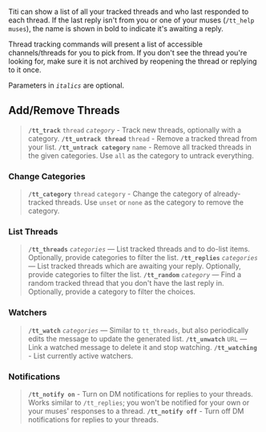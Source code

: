 Titi can show a list of all your tracked threads and who last responded to each thread. If the last reply isn't from you or one of your muses (`/tt_help muses`), the name is shown in bold to indicate it's awaiting a reply.

Thread tracking commands will present a list of accessible channels/threads for you to pick from. If you don't see the thread you're looking for, make sure it is not archived by reopening the thread or replying to it once.

Parameters in _`italics`_ are optional.

## Add/Remove Threads

> **`/tt_track`** `thread` _`category`_ - Track new threads, optionally with a category.
> **`/tt_untrack thread`** `thread` - Remove a tracked thread from your list.
> **`/tt_untrack category`** `name` - Remove all tracked threads in the given categories. Use `all` as the category to untrack everything.

### Change Categories

> **`/tt_category`** `thread` `category` - Change the category of already-tracked threads. Use `unset` or `none` as the category to remove the category.

### List Threads

> **`/tt_threads`** _`categories`_ — List tracked threads and to do-list items. Optionally, provide categories to filter the list.
> **`/tt_replies`** _`categories`_ — List tracked threads which are awaiting your reply. Optionally, provide categories to filter the list.
> **`/tt_random`** _`category`_ — Find a random tracked thread that you don't have the last reply in. Optionally, provide a category to filter the choices.

### Watchers

> **`/tt_watch`** _`categories`_ — Similar to `tt_threads`, but also periodically edits the message to update the generated list.
> **`/tt_unwatch`** `URL` — Link a watched message to delete it and stop watching.
> **`/tt_watching`** - List currently active watchers.

### Notifications

> **`/tt_notify on`** - Turn on DM notifications for replies to your threads. Works similar to `/tt_replies`; you won't be notified for your own or your muses' responses to a thread.
> **`/tt_notify off`** - Turn off DM notifications for replies to your threads.
